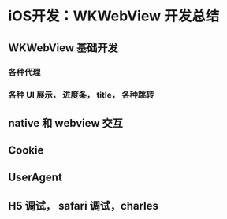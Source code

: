 # iOS开发：WKWebView 开发总结

## WKWebView 基础开发
### 各种代理
### 各种 UI 展示， 进度条， title， 各种跳转
## native 和 webview 交互
## Cookie
## UserAgent
## H5 调试， safari 调试，charles 